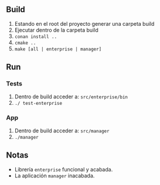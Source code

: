 ## Build

1. Estando en el root del proyecto generar una carpeta build
2. Ejecutar dentro de la carpeta build
  1. `conan install ..`
  2. `cmake ..`
  3. `make [all | enterprise | manager]`

## Run

### Tests

1. Dentro de build acceder a: `src/enterprise/bin`
2. `./ test-enterprise`

### App

1. Dentro de build acceder a: `src/manager`
2. `./manager`

## Notas

- Librería `enterprise` funcional y acabada.
- La aplicación `manager` inacabada.


